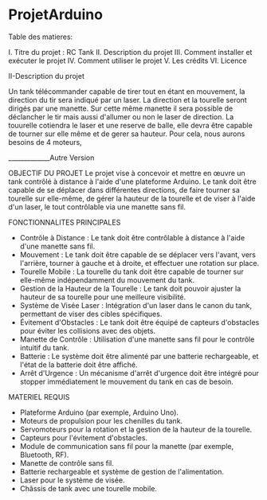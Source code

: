 # ProjetArduino

Table des matieres:

I. Titre du projet : RC Tank
II. Description du projet
III. Comment installer et exécuter le projet
IV. Comment utiliser le projet
V. Les crédits
VI. Licence

II-Description du projet

  Un tank télécommander capable de tirer tout en étant en mouvement, la direction du tir sera indiqué par un laser. La direction et la tourelle seront dirigés par une manette. Sur cette même manette il sera possible de déclancher le tir mais aussi d'allumer ou non le laser de direction.
  La touurelle cotiendra le laser et une reserve de balle, elle devra être capable de tourner sur elle même et de gerer sa hauteur. Pour cela, nous aurons besoins de 4 moteurs, 

_____________Autre Version

OBJECTIF DU PROJET
  Le projet vise à concevoir et mettre en œuvre un tank contrôlé à distance à l'aide d'une plateforme Arduino. Le tank doit être capable de se déplacer dans différentes directions, de faire tourner sa tourelle sur elle-même, de gérer la hauteur de la tourelle et de viser à l'aide d'un laser, le tout contrôlable via une manette sans fil.

FONCTIONNALITES PRINCIPALES 
  - Contrôle à Distance : Le tank doit être contrôlable à distance à l'aide d'une manette sans fil.
  - Mouvement : Le tank doit être capable de se déplacer vers l'avant, vers l'arrière, tourner à gauche et à droite, et effectuer une rotation sur place.
  - Tourelle Mobile : La tourelle du tank doit être capable de tourner sur elle-même indépendamment du mouvement du tank.
  - Gestion de la Hauteur de la Tourelle : Le tank doit pouvoir ajuster la hauteur de sa tourelle pour une meilleure visibilité.
  - Système de Visée Laser : Intégration d'un laser dans le canon du tank, permettant de viser des cibles spécifiques.
  - Évitement d'Obstacles : Le tank doit être équipé de capteurs d'obstacles pour éviter les collisions avec des objets.
  - Manette de Contrôle : Utilisation d'une manette sans fil pour le contrôle intuitif du tank.
  - Batterie : Le système doit être alimenté par une batterie rechargeable, et l'état de la batterie doit être affiché.
  - Arrêt d'Urgence : Un mécanisme d'arrêt d'urgence doit être intégré pour stopper immédiatement le mouvement du tank en cas de besoin.

MATERIEL REQUIS 
  - Plateforme Arduino (par exemple, Arduino Uno).
  - Moteurs de propulsion pour les chenilles du tank.
  - Servomoteurs pour la rotation et la gestion de la hauteur de la tourelle.
  - Capteurs pour l'évitement d'obstacles.
  - Module de communication sans fil pour la manette (par exemple, Bluetooth, RF).
  - Manette de contrôle sans fil.
  - Batterie rechargeable et système de gestion de l'alimentation.
  - Laser pour le système de visée.
  - Châssis de tank avec une tourelle mobile.


